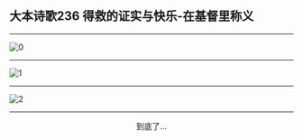 
## 大本诗歌236 得救的证实与快乐-在基督里称义
        
<div id="aplayer0"></div>

---

<img alt="0" data-original="https://cdn.jsdelivr.net/gh/k34869/shi/data/d0235/0">

---

<img alt="1" data-original="https://cdn.jsdelivr.net/gh/k34869/shi/data/d0235/1">

---

<img alt="2" data-original="https://cdn.jsdelivr.net/gh/k34869/shi/data/d0235/2">

---

<p style="text-align: center">到底了...</p>

<script src="/js/dist-view.js"></script>

<script>
MAIN.id = 'd0235';
        
const ap0 = new APlayer({
    container: document.getElementById('aplayer0'),
    volume: 1,
    loop: 'none',
    preload: 'none',
    audio: [{
        name: '大本诗歌236.mp3',
        artist: '大本诗歌',
        url: 'https://res.wx.qq.com/voice/getvoice?mediaid=MzI0NTk3MDM5M18yMjQ3NDkwNTM4',
        cover: '/favicon'
    }]
});
</script>
